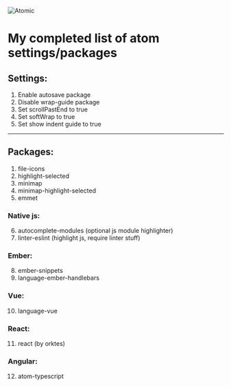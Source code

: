 ![Atomic](http://68.media.tumblr.com/ddbd6ec68bd07b8fb44f76421ffdd5a6/tumblr_ndm3aev1pF1sfxb96o1_500.gif)
# My completed list of atom settings/packages
## Settings:
1. Enable autosave package
2. Disable wrap-guide package
3. Set scrollPastEnd to true
4. Set softWrap to true
5. Set show indent guide to true
---
## Packages:
1. file-icons
2. highlight-selected
3. minimap
4. minimap-highlight-selected
5. emmet
### Native js:
6. autocomplete-modules (optional js module highlighter)
7. linter-eslint (highlight js, require linter stuff)
### Ember:
8. ember-snippets
9. language-ember-handlebars
### Vue:
10. language-vue
### React:
11. react (by orktes)
### Angular:
12. atom-typescript
